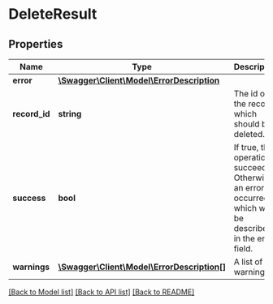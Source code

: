 # DeleteResult

## Properties
Name | Type | Description | Notes
------------ | ------------- | ------------- | -------------
**error** | [**\Swagger\Client\Model\ErrorDescription**](ErrorDescription.md) |  | [optional] 
**record_id** | **string** | The id of the record which should be deleted. | [optional] 
**success** | **bool** | If true, the operation succeeded. Otherwise an error occurred which will be described in the error field. | 
**warnings** | [**\Swagger\Client\Model\ErrorDescription[]**](ErrorDescription.md) | A list of all warnings. | [optional] 

[[Back to Model list]](../../README.md#documentation-for-models) [[Back to API list]](../../README.md#documentation-for-api-endpoints) [[Back to README]](../../README.md)

